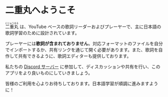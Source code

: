 # 二重丸へようこそ

<ruby font-jp-serif><rb>二重丸</rb><rt>にじゅうまる</rt></ruby> は、YouTube ベースの歌詞リーダーおよびプレーヤーで、主に日本語の歌詞学習のために設計されています。

プレーヤーには**歌詞が含まれておりません**。対応フォーマットのファイルを自分でインポートするか、共有リンクを通じて開く必要があります。また、歌詞を自作して共有できるように、歌詞エディターも提供しております。

私たちの [Discord サーバー](https://chat.maru.re) に参加して、ディスカッションや共有を行い、このアプリをより良いものにしていきましょう。

皆様のご利用を心よりお待ちしております。日本語学習が順調に進みますように！
